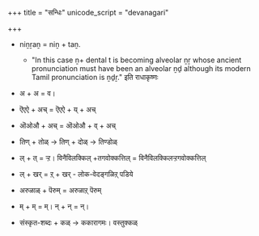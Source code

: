 +++
title = "सन्धिः"
unicode_script = "devanagari"

+++

- niṉṟaṉ = niṉ + taṉ.
  - "In this case ṉ+ dental t is becoming alveolar ṉṟ whose ancient pronunciation must have been an alveolar ṉḏ although its modern Tamil pronunciation is ṉḏṟ." इति राधाकृष्णः

- अ + अ = व। 
- ऎएऐ + अच् = ऎएऐ + य् + अच् 
- ऒओऔ + अच् = ऒओऔ + व् + अच् 

- तिण् + तोळ् → तिण् + दोळ् → तिण्डोळ्
- ल् + त् = ऱ्ऱ।  विनैविलक्किल् +तगवोक्कत्तिल् = विनैविलक्किलऱ्ऱगवोक्कत्तिल्
- ल् + खर् = ऱ् + खर् - लोक-वेदङ्गळिऱ्‌ पडिये
- अरुळाळ् + पॆरुम् = अरुळाऱ् पॆरुम्
- म् + म् = म्। न् + न् = न्। 

- संस्कृत-शब्दः + कळ् → ककारागमः। वस्तुक्कळ्
